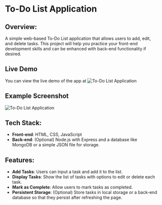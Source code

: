 # To-Do List Application

## Overview:
A simple web-based To-Do List application that allows users to add, edit, and delete tasks. This project will help you practice your front-end development skills and can be enhanced with back-end functionality if desired.

## Live Demo

You can view the live demo of the app at ![To-Do List Application](https://samuelson777.github.io/To-Do-List-Application/)

## Example Screenshot
![To-Do List Application](https://github.com/user-attachments/assets/66a6115b-adc1-4af3-b3b1-f8f64a2a9357)

## Tech Stack:
- **Front-end**: HTML, CSS, JavaScript
- **Back-end**: (Optional) Node.js with Express and a database like MongoDB or a simple JSON file for storage.

## Features:
- **Add Tasks**: Users can input a task and add it to the list.
- **Display Tasks**: Show the list of tasks with options to edit or delete each task.
- **Mark as Complete**: Allow users to mark tasks as completed.
- **Persistent Storage**: (Optional) Store tasks in local storage or a back-end database so that they persist after refreshing the page.
